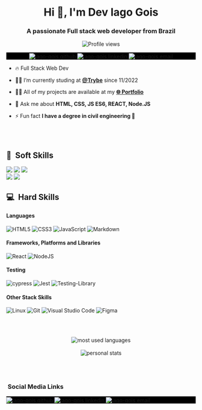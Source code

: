 <h1 align="center">Hi 👋, I'm Dev Iago Gois</h1>
<h3 align="center">A passionate Full stack web developer from Brazil</h3>
<p align="center"> <img src="https://komarev.com/ghpvc/?username=dev-iago-gois&color=yellow" alt="Profile views" /> </p>
<p align="center" style="background:black">
  <a href="https://github.com/dev-iago-gois">
    <img align="center" src="https://img.shields.io/badge/github-%23121011.svg?style=flat&logo=github&logoColor=white" alt="iago-gois github" />
  </a>
  <a href="https://www.linkedin.com/in/iago-gois/">
    <img align="center" src="https://img.shields.io/badge/linkedin-%230077B5.svg?style=flat&logo=linkedin&logoColor=white" alt="iago-gois linkedin" />
  </a>
  <a href="mailto:iagorafaelbg@gmail.com">
    <img align="center" src="https://img.shields.io/badge/Gmail-iagorafaelbg@gmail.com-393d42?style=flat&logo=gmail&logoColor=white&labelColor=D14836" alt="iago-gois email" />
  </a>
</p>

- 🔥 Full Stack Web Dev

- 🧑‍🎓 I’m currently studing at **[@Trybe](https://www.betrybe.com/)** since 11/2022

- 👨‍💻 All of my projects are available at my **[🌐 Portfolio](https://dev-iago-gois.github.io/)**

- 💬 Ask me about **HTML, CSS, JS ES6, REACT, Node.JS**

- ⚡ Fun fact **I have a degree in civil engineering 👷**

<br><br>

## 🧠 &nbsp;Soft Skills
![](https://img.shields.io/badge/-Communication-yellow?style=for-the-badge)
![](https://img.shields.io/badge/-Collaboration%20and%20Teamwork-brightgreen?style=for-the-badge)
![](https://img.shields.io/badge/-Flexibility-lightgrey?style=for-the-badge)
<br>
![](https://img.shields.io/badge/-Time%20Management-yellowgreen?style=for-the-badge)
![](https://img.shields.io/badge/-Critical%20Thinking-red?style=for-the-badge)

## 💻 &nbsp;Hard Skills
#### Languages
![HTML5](https://img.shields.io/badge/html5-%23E34F26.svg?style=for-the-badge&logo=html5&logoColor=white)
![CSS3](https://img.shields.io/badge/css3-%231572B6.svg?style=for-the-badge&logo=css3&logoColor=white)
![JavaScript](https://img.shields.io/badge/javascript-%23323330.svg?style=for-the-badge&logo=javascript&logoColor=%23F7DF1E)
![Markdown](https://img.shields.io/badge/markdown-%23000000.svg?style=for-the-badge&logo=markdown&logoColor=white)

#### Frameworks, Platforms and Libraries
![React](https://img.shields.io/badge/react-%2320232a.svg?style=for-the-badge&logo=react&logoColor=%2361DAFB)
![NodeJS](https://img.shields.io/badge/node.js-6DA55F?style=for-the-badge&logo=node.js&logoColor=white)

#### Testing
![cypress](https://img.shields.io/badge/-cypress-%23E5E5E5?style=for-the-badge&logo=cypress&logoColor=058a5e)
![Jest](https://img.shields.io/badge/-jest-%23C21325?style=for-the-badge&logo=jest&logoColor=white)
![Testing-Library](https://img.shields.io/badge/-TestingLibrary-%23E33332?style=for-the-badge&logo=testing-library&logoColor=white)

#### Other Stack Skills
![Linux](https://img.shields.io/badge/Linux-FCC624?style=for-the-badge&logo=linux&logoColor=black)
![Git](https://img.shields.io/badge/git-%23F05033.svg?style=for-the-badge&logo=git&logoColor=white)
![Visual Studio Code](https://img.shields.io/badge/Visual%20Studio%20Code-0078d7.svg?style=for-the-badge&logo=visual-studio-code&logoColor=white)
![Figma](https://img.shields.io/badge/figma-%23F24E1E.svg?style=for-the-badge&logo=figma&logoColor=white)

<br><br>

<p align="center">
  <img src="https://github-readme-stats.vercel.app/api/top-langs/?username=dev-iago-gois&layout=compact&theme=great-gatsby" alt="most used languages"/>
  <br><br>
  <img src="https://github-readme-stats.vercel.app/api?username=dev-iago-gois&show_icons=true&theme=great-gatsby" alt="personal stats"/>
</p>


<br><br>

### &nbsp;Social Media Links



<p align="left" style="background:black">
  <a href="https://github.com/dev-iago-gois">
    <img align="center" src="https://img.shields.io/badge/github-%23121011.svg?style=flat&logo=github&logoColor=white" alt="iago-gois github" />
  </a>
  <a href="https://www.linkedin.com/in/iago-gois/">
    <img align="center" src="https://img.shields.io/badge/linkedin-%230077B5.svg?style=flat&logo=linkedin&logoColor=white" alt="iago-gois linkedin" />
  </a>
  <a href="mailto:iagorafaelbg@gmail.com">
    <img align="center" src="https://img.shields.io/badge/Gmail-iagorafaelbg@gmail.com-393d42?style=flat&logo=gmail&logoColor=white&labelColor=D14836" alt="iago-gois email" />
  </a>
</p>
